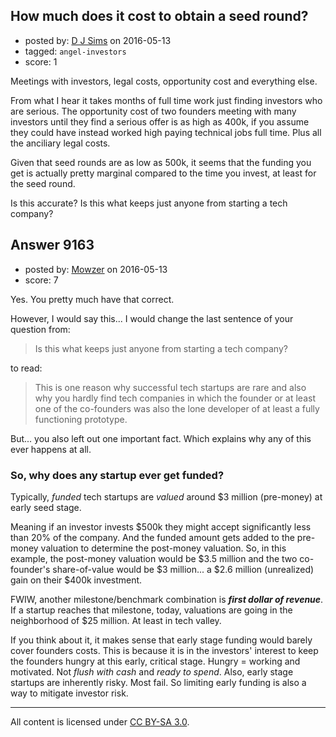 ## How much does it cost to obtain a seed round?

- posted by: [D J Sims](https://stackexchange.com/users/7242000/d-j-sims) on 2016-05-13
- tagged: `angel-investors`
- score: 1

Meetings with investors, legal costs, opportunity cost and everything else.

From what I hear it takes months of full time work just finding investors who are serious. The opportunity cost of two founders meeting with many investors until they find a serious offer is as high as 400k, if you assume they could have instead worked high paying technical jobs full time. Plus all the anciliary legal costs.

Given that seed rounds are as low as 500k, it seems that the funding you get is actually pretty marginal compared to the time you invest, at least for the seed round. 

Is this accurate? Is this what keeps just anyone from starting a tech company? 


## Answer 9163

- posted by: [Mowzer](https://stackexchange.com/users/1803081/mowzer) on 2016-05-13
- score: 7

Yes. You pretty much have that correct.

However, I would say this... I would change the last sentence of your question from:

> Is this what keeps just anyone from starting a tech company?

to read:

> This is one reason why successful tech startups are rare and also why you hardly find tech companies in which the founder or at least one of the co-founders was also the lone developer of at least a fully functioning prototype.

But... you also left out one important fact. Which explains why any of this ever happens at all.

<h3>So, why does any startup ever get funded?</h3>

Typically, *funded* tech startups are *valued* around $3 million (pre-money) at early seed stage.

Meaning if an investor invests $500k they might accept significantly less than 20% of the company. And the funded amount gets added to the pre-money valuation to determine the post-money valuation. So, in this example, the post-money valuation would be $3.5 million and the two co-founder's share-of-value would be $3 million... a $2.6 million (unrealized) gain on their $400k investment.

FWIW, another milestone/benchmark combination is ***first dollar of revenue***. If a startup reaches that milestone, today, valuations are going in the neighborhood of $25 million. At least in tech valley.

If you think about it, it makes sense that early stage funding would barely cover founders costs. This is because it is in the investors' interest to keep the founders hungry at this early, critical stage. Hungry = working and motivated. Not *flush with cash* and *ready to spend*. Also, early stage startups are inherently risky. Most fail. So limiting early funding is also a way to mitigate investor risk.



---

All content is licensed under [CC BY-SA 3.0](https://creativecommons.org/licenses/by-sa/3.0/).
